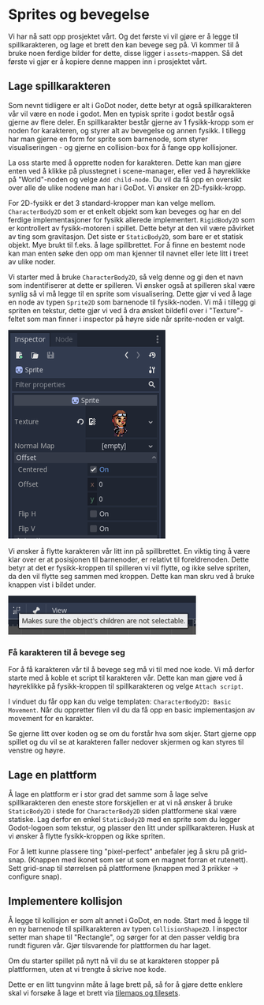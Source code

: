 # Sprites og bevegelse

Vi har nå satt opp prosjektet vårt. Og det første vi vil gjøre er å legge til
spillkarakteren, og lage et brett den kan bevege seg på. Vi kommer til å bruke noen
ferdige bilder for dette, disse ligger i `assets`-mappen. Så det første vi gjør er å
kopiere denne mappen inn i prosjektet vårt.

## Lage spillkarakteren

Som nevnt tidligere er alt i GoDot noder, dette betyr at også spillkarakteren vår
vil være en node i godot. Men en typisk sprite i godot består også gjerne av flere
deler. En spillkarakter består gjerne av 1 fysikk-kropp som er noden for karakteren,
og styrer alt av bevegelse og annen fysikk. I tillegg har man gjerne en form for
sprite som barnenode, som styrer visualiseringen - og gjerne en collision-box for
å fange opp kollisjoner. 

La oss starte med å opprette noden for karakteren. Dette kan man gjøre enten ved å klikke
på plusstegnet i scene-manager, eller ved å høyreklikke på "World"-noden og velge
`Add child-node`. Du vil da få opp en oversikt over alle de ulike nodene man har i GoDot.
Vi ønsker en 2D-fysikk-kropp.

For 2D-fysikk er det 3 standard-kropper man kan velge mellom. `CharacterBody2D` som er et
enkelt objekt som kan beveges og har en del ferdige implementasjoner for fysikk allerede
implementert. `RigidBody2D` som er kontrollert av fysikk-motoren i spillet. Dette betyr
at den vil være påvirket av ting som gravitasjon. Det siste er `StaticBody2D`, som bare
er et statisk objekt. Mye brukt til f.eks. å lage spillbrettet. For å finne en bestemt node
kan man enten søke den opp om man kjenner til navnet eller lete litt i treet av ulike noder.

Vi starter med å bruke `CharacterBody2D`, så velg denne og gi den et navn som
indentifiserer at dette er spilleren. Vi ønsker også at spilleren skal være synlig
så vi må legge til en sprite som visualisering. Dette gjør vi ved å lage en node av
typen `Sprite2D` som barnenode til fysikk-noden. Vi må i tillegg gi spriten en tekstur, dette
gjør vi ved å dra ønsket bildefil over i "Texture"-feltet som man finner i inspector på
høyre side når sprite-noden er valgt.

![Bilde av inspector med tekstur](./bilder/add-texture.png)

Vi ønsker å flytte karakteren vår litt inn på spillbrettet. En viktig ting å være klar
over er at posisjonen til barnenoder, er relativt til foreldrenoden. Dette betyr at det
er fysikk-kroppen til spilleren vi vil flytte, og ikke selve spriten, da den vil flytte
seg sammen med kroppen. Dette kan man skru ved å bruke knappen vist i bildet under.

![Bilde av knappen for å skru av mulighet for å velge barnenoder](./bilder/not-select-child.png)


### Få karakteren til å bevege seg

For å få karakteren vår til å bevege seg må vi til med noe kode. Vi må derfor starte
med å koble et script til karakteren vår. Dette kan man gjøre ved å høyreklikke på
fysikk-kroppen til spillkarakteren og velge `Attach script`.

I vinduet du får opp kan du velge templaten: `CharacterBody2D: Basic Movement`. Når
du oppretter filen vil du da få opp en basic implementasjon av movement for en karakter.

Se gjerne litt over koden og se om du forstår hva som skjer. Start gjerne opp spillet
og du vil se at karakteren faller nedover skjermen og kan styres til venstre og høyre.


## Lage en plattform

Å lage en plattform er i stor grad det samme som å lage selve spillkarakteren
den eneste store forskjellen er at vi nå ønsker å bruke `StaticBody2D` i stede 
for `CharacterBody2D` siden plattformene skal være statiske. Lag derfor
en enkel `StaticBody2D` med en sprite som du legger Godot-logoen som tekstur,
og plasser den litt under spillkarakteren. Husk at vi ønsker å flytte
fysikk-kroppen og ikke spriten.

For å lett kunne plassere ting "pixel-perfect" anbefaler jeg å skru på grid-snap. 
(Knappen med ikonet som ser ut som en magnet forran et rutenett). Sett grid-snap
til størrelsen på plattformene (knappen med 3 prikker -> configure snap).


## Implementere kollisjon

Å legge til kollisjon er som alt annet i GoDot, en node. Start med å legge til
en ny barnenode til spillkarakteren av typen `CollisionShape2D`. I inspector
setter man shape til "Rectangle", og sørger for at den passer veldig bra rundt
figuren vår. Gjør tilsvarende for plattformen du har laget.

Om du starter spillet på nytt nå vil du se at karakteren stopper på plattformen,
uten at vi trengte å skrive noe kode.

Dette er en litt tungvinn måte å lage brett på, så for å gjøre dette enklere
skal vi forsøke å lage et brett via [tilemaps og tilesets](./03-tilemaps-og-tilesets.md).

